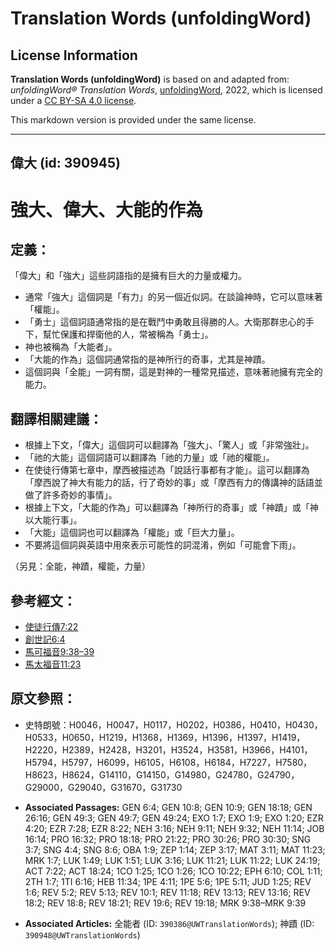 # Translation Words (unfoldingWord)

## License Information

**Translation Words (unfoldingWord)** is based on and adapted from: _unfoldingWord® Translation Words_, [unfoldingWord](https://unfoldingword.org/utw), 2022, which is licensed under a [CC BY-SA 4.0 license](https://creativecommons.org/licenses/by-sa/4.0/legalcode.en).

This markdown version is provided under the same license.



--------------------------------

## 偉大 (id: 390945)

強大、偉大、大能的作為
===========

定義：
---

「偉大」和「強大」這些詞語指的是擁有巨大的力量或權力。

* 通常「強大」這個詞是「有力」的另一個近似詞。在談論神時，它可以意味著「權能」。
* 「勇士」這個詞語通常指的是在戰鬥中勇敢且得勝的人。大衛那群忠心的手下，幫忙保護和捍衛他的人，常被稱為「勇士」。
* 神也被稱為「大能者」。
* 「大能的作為」這個詞通常指的是神所行的奇事，尤其是神蹟。
* 這個詞與「全能」一詞有關，這是對神的一種常見描述，意味著祂擁有完全的能力。

翻譯相關建議：
-------

* 根據上下文，「偉大」這個詞可以翻譯為「強大」、「驚人」或「非常強壯」。
* 「祂的大能」這個詞語可以翻譯為「祂的力量」或「祂的權能」。
* 在使徒行傳第七章中，摩西被描述為「說話行事都有才能」。這可以翻譯為「摩西說了神大有能力的話，行了奇妙的事」或「摩西有力的傳講神的話語並做了許多奇妙的事情」。
* 根據上下文，「大能的作為」可以翻譯為「神所行的奇事」或「神蹟」或「神以大能行事」。
* 「大能」這個詞也可以翻譯為「權能」或「巨大力量」。
* 不要將這個詞與英語中用來表示可能性的詞混淆，例如「可能會下雨」。

（另見：全能，神蹟，權能，力量）

參考經文：
-----

* [使徒行傳7:22](https://ref.ly/Acts7:22)
* [創世記6:4](https://ref.ly/Gen6:4)
* [馬可福音9:38–39](https://ref.ly/Mark9:38-Mark9:39)
* [馬太福音11:23](https://ref.ly/Matt11:23)

原文參照：
-----

* 史特朗號：H0046，H0047，H0117，H0202，H0386，H0410，H0430，H0533，H0650，H1219，H1368，H1369，H1396，H1397，H1419，H2220，H2389，H2428，H3201，H3524，H3581，H3966，H4101，H5794，H5797，H6099，H6105，H6108，H6184，H7227，H7580，H8623，H8624，G14110，G14150，G14980，G24780，G24790，G29000，G29040，G31670，G31730

* **Associated Passages:** GEN 6:4; GEN 10:8; GEN 10:9; GEN 18:18; GEN 26:16; GEN 49:3; GEN 49:7; GEN 49:24; EXO 1:7; EXO 1:9; EXO 1:20; EZR 4:20; EZR 7:28; EZR 8:22; NEH 3:16; NEH 9:11; NEH 9:32; NEH 11:14; JOB 16:14; PRO 16:32; PRO 18:18; PRO 21:22; PRO 30:26; PRO 30:30; SNG 3:7; SNG 4:4; SNG 8:6; OBA 1:9; ZEP 1:14; ZEP 3:17; MAT 3:11; MAT 11:23; MRK 1:7; LUK 1:49; LUK 1:51; LUK 3:16; LUK 11:21; LUK 11:22; LUK 24:19; ACT 7:22; ACT 18:24; 1CO 1:25; 1CO 1:26; 1CO 10:22; EPH 6:10; COL 1:11; 2TH 1:7; 1TI 6:16; HEB 11:34; 1PE 4:11; 1PE 5:6; 1PE 5:11; JUD 1:25; REV 1:6; REV 5:2; REV 5:13; REV 10:1; REV 11:18; REV 13:13; REV 13:16; REV 18:2; REV 18:8; REV 18:21; REV 19:6; REV 19:18; MRK 9:38–MRK 9:39
* **Associated Articles:** 全能者 (ID: `390386@UWTranslationWords`); 神蹟 (ID: `390948@UWTranslationWords`)

